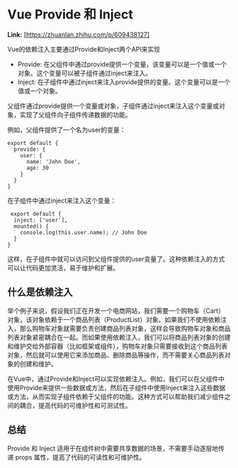 # Vue Provide 和 Inject



 **Link:** [https://zhuanlan.zhihu.com/p/609438127]



Vue的依赖注入主要通过Provide和Inject两个API来实现

* Provide: 在父组件中通过provide提供一个变量，该变量可以是一个值或一个对象。这个变量可以被子组件通过inject来注入。
* Inject: 在子组件中通过inject来注入provide提供的变量。这个变量可以是一个值或一个对象。

父组件通过provide提供一个变量或对象，子组件通过inject来注入这个变量或对象，实现了父组件向子组件传递数据的功能。

例如，父组件提供了一个名为user的变量：

```
export default {
  provide: {
    user: {
      name: 'John Doe',
      age: 30
    }
  }
} 

```

在子组件中通过inject来注入这个变量：

```
 export default {
  inject: ['user'],
  mounted() {
    console.log(this.user.name); // John Doe
  }
}

```

这样，在子组件中就可以访问到父组件提供的user变量了。这种依赖注入的方式可以让代码更加灵活，易于维护和扩展。

## 什么是依赖注入  

举个例子来说，假设我们正在开发一个电商网站，我们需要一个购物车（Cart）对象，该对象依赖于一个商品列表（ProductList）对象。如果我们不使用依赖注入，那么购物车对象就需要负责创建商品列表对象，这样会导致购物车对象和商品列表对象紧密耦合在一起。而如果使用依赖注入，我们可以将商品列表对象的创建和维护交给外部容器（比如框架或组件），购物车对象只需要接收到这个商品列表对象，然后就可以使用它来添加商品、删除商品等操作，而不需要关心商品列表对象的创建和维护。

在Vue中，通过Provide和Inject可以实现依赖注入。例如，我们可以在父组件中使用Provide来提供一些数据或方法，然后在子组件中使用Inject来注入这些数据或方法，从而实现子组件依赖于父组件的功能。这种方式可以帮助我们减少组件之间的耦合，提高代码的可维护性和可测试性。

## 总结  

Provide 和 Inject 适用于在组件树中需要共享数据的场景，不需要手动逐层地传递 props 属性，提高了代码的可读性和可维护性。

